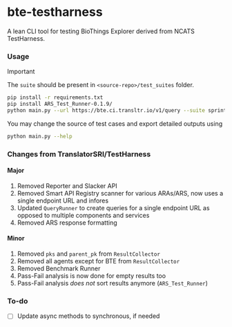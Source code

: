 # bte-testharness
A lean CLI tool for testing BioThings Explorer derived from NCATS TestHarness.

### Usage
> [!IMPORTANT]
> The `suite` should be present in `<source-repo>/test_suites` folder.
```bash
pip install -r requirements.txt
pip install ARS_Test_Runner-0.1.9/
python main.py --url https://bte.ci.transltr.io/v1/query --suite sprint_4_tests
```


You may change the source of test cases and export detailed outputs using
```bash
python main.py --help
```

### Changes from TranslatorSRI/TestHarness
#### Major
1. Removed Reporter and Slacker API
2. Removed Smart API Registry scanner for various ARAs/ARS, now uses a single endpoint URL and infores
3. Updated `QueryRunner` to create queries for a single endpoint URL as opposed to multiple components and services
4. Removed ARS response formatting

#### Minor
1. Removed `pks` and `parent_pk` from `ResultCollector`
2. Removed all agents except for BTE from `ResultCollector`
3. Removed Benchmark Runner
4. Pass-Fail analysis is now done for empty results too
5. Pass-Fail analysis _does not_ sort results anymore (`ARS_Test_Runner`)

### To-do
- [ ] Update async methods to synchronous, if needed